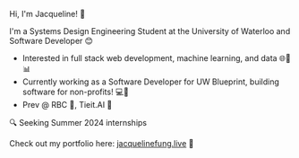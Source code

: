 Hi, I'm Jacqueline! 👋

I'm a Systems Design Engineering Student at the University of Waterloo and Software Developer 😊

- Interested in full stack web development, machine learning, and data 🌐🤖📊
- Currently working as a Software Developer for UW Blueprint, building software for non-profits! 💻🏢
- Prev @ RBC 💼, Tieit.AI 🚀

🔍 Seeking Summer 2024 internships

Check out my portfolio here: [jacquelinefung.live](https://www.jacquelinefung.live/) 🌟
